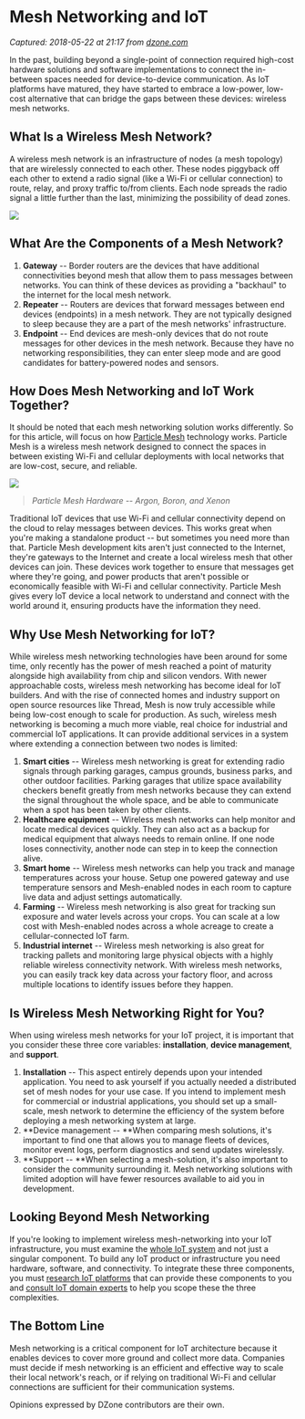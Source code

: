 # Mesh Networking and IoT

_Captured: 2018-05-22 at 21:17 from [dzone.com](https://dzone.com/articles/how-mesh-networking-will-make-iot-real?edition=376341&utm_source=Zone%20Newsletter&utm_medium=email&utm_campaign=iot%202018-05-22)_

In the past, building beyond a single-point of connection required high-cost hardware solutions and software implementations to connect the in-between spaces needed for device-to-device communication. As IoT platforms have matured, they have started to embrace a low-power, low-cost alternative that can bridge the gaps between these devices: wireless mesh networks.

## **What Is a Wireless Mesh Network?**

A wireless mesh network is an infrastructure of nodes (a mesh topology) that are wirelessly connected to each other. These nodes piggyback off each other to extend a radio signal (like a Wi-Fi or cellular connection) to route, relay, and proxy traffic to/from clients. Each node spreads the radio signal a little further than the last, minimizing the possibility of dead zones.

![](https://cdn-images-1.medium.com/max/800/0*xq4uagQuRb3vF63a.)

## **What Are the Components of a Mesh Network?**

  1. **Gateway** -- Border routers are the devices that have additional connectivities beyond mesh that allow them to pass messages between networks. You can think of these devices as providing a "backhaul" to the internet for the local mesh network.
  2. **Repeater** -- Routers are devices that forward messages between end devices (endpoints) in a mesh network. They are not typically designed to sleep because they are a part of the mesh networks' infrastructure.
  3. **Endpoint** -- End devices are mesh-only devices that do not route messages for other devices in the mesh network. Because they have no networking responsibilities, they can enter sleep mode and are good candidates for battery-powered nodes and sensors.

## **How Does Mesh Networking and IoT Work Together?**

It should be noted that each mesh networking solution works differently. So for this article, will focus on how [Particle Mesh](https://www.particle.io/mesh/) technology works. Particle Mesh is a wireless mesh network designed to connect the spaces in between existing Wi-Fi and cellular deployments with local networks that are low-cost, secure, and reliable.

![](https://cdn-images-1.medium.com/max/800/0*siiwq7RKboE3nEc_.)

> _Particle Mesh Hardware -- Argon, Boron, and Xenon_

Traditional IoT devices that use Wi-Fi and cellular connectivity depend on the cloud to relay messages between devices. This works great when you're making a standalone product -- but sometimes you need more than that. Particle Mesh development kits aren't just connected to the Internet, they're gateways to the Internet and create a local wireless mesh that other devices can join. These devices work together to ensure that messages get where they're going, and power products that aren't possible or economically feasible with Wi-Fi and cellular connectivity. Particle Mesh gives every IoT device a local network to understand and connect with the world around it, ensuring products have the information they need.

## **Why Use Mesh Networking for IoT?**

While wireless mesh networking technologies have been around for some time, only recently has the power of mesh reached a point of maturity alongside high availability from chip and silicon vendors. With newer approachable costs, wireless mesh networking has become ideal for IoT builders. And with the rise of connected homes and industry support on open source resources like Thread, Mesh is now truly accessible while being low-cost enough to scale for production. As such, wireless mesh networking is becoming a much more viable, real choice for industrial and commercial IoT applications. It can provide additional services in a system where extending a connection between two nodes is limited:

  1. **Smart cities** -- Wireless mesh networking is great for extending radio signals through parking garages, campus grounds, business parks, and other outdoor facilities. Parking garages that utilize space availability checkers benefit greatly from mesh networks because they can extend the signal throughout the whole space, and be able to communicate when a spot has been taken by other clients.
  2. **Healthcare equipment** -- Wireless mesh networks can help monitor and locate medical devices quickly. They can also act as a backup for medical equipment that always needs to remain online. If one node loses connectivity, another node can step in to keep the connection alive.
  3. **Smart home** -- Wireless mesh networks can help you track and manage temperatures across your house. Setup one powered gateway and use temperature sensors and Mesh-enabled nodes in each room to capture live data and adjust settings automatically.
  4. **Farming** -- Wireless mesh networking is also great for tracking sun exposure and water levels across your crops. You can scale at a low cost with Mesh-enabled nodes across a whole acreage to create a cellular-connected IoT farm.
  5. **Industrial internet** -- Wireless mesh networking is also great for tracking pallets and monitoring large physical objects with a highly reliable wireless connectivity network. With wireless mesh networks, you can easily track key data across your factory floor, and across multiple locations to identify issues before they happen.

## Is Wireless Mesh Networking Right for You?

When using wireless mesh networks for your IoT project, it is important that you consider these three core variables: **installation**, **device management**, and **support**.

  1. **Installation** -- This aspect entirely depends upon your intended application. You need to ask yourself if you actually needed a distributed set of mesh nodes for your use case. If you intend to implement mesh for commercial or industrial applications, you should set up a small-scale, mesh network to determine the efficiency of the system before deploying a mesh networking system at large.
  2. **Device management -- **When comparing mesh solutions, it's important to find one that allows you to manage fleets of devices, monitor event logs, perform diagnostics and send updates wirelessly.
  3. **Support -- **When selecting a mesh-solution, it's also important to consider the community surrounding it. Mesh networking solutions with limited adoption will have fewer resources available to aid you in development.

## Looking Beyond Mesh Networking

If you're looking to implement wireless mesh-networking into your IoT infrastructure, you must examine the [whole IoT system](https://dzone.com/articles/the-6-complexities-of-hosting-a-managed-iotnbspser) and not just a singular component. To build any IoT product or infrastructure you need hardware, software, and connectivity. To integrate these three components, you must [research IoT platforms](https://dzone.com/articles/cake-eating-contest) that can provide these components to you and [consult IoT domain experts](https://dzone.com/articles/the-5-domain-experts-you-need-to-build-an-iot-device) to help you scope these the three complexities.

## The Bottom Line

Mesh networking is a critical component for IoT architecture because it enables devices to cover more ground and collect more data. Companies must decide if mesh networking is an efficient and effective way to scale their local network's reach, or if relying on traditional Wi-Fi and cellular connections are sufficient for their communication systems.

Opinions expressed by DZone contributors are their own.
